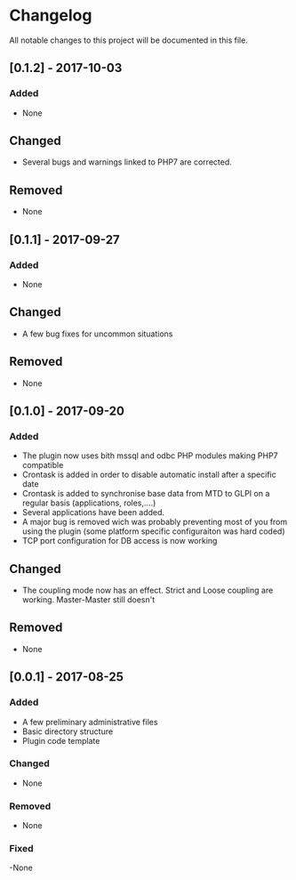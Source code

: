 # Changelog
All notable changes to this project will be documented in this file.

## [0.1.2] - 2017-10-03
### Added
 - None

## Changed
 - Several bugs and warnings linked to PHP7 are corrected.

## Removed
 - None


## [0.1.1] - 2017-09-27
### Added
 - None

## Changed
 - A few bug fixes for uncommon situations

## Removed
 - None


## [0.1.0] - 2017-09-20
### Added
 - The plugin now uses bith mssql and odbc PHP modules making PHP7 compatible 
 - Crontask is added in order to disable automatic install after a specific date
 - Crontask is added to synchronise base data from MTD to GLPI on a regular basis (applications, roles,....)
 - Several applications have been added.
 - A major bug is removed wich was probably preventing most of you from using the plugin (some platform specific configuraiton was hard coded)
 - TCP port configuration for DB access is now working

## Changed
 - The coupling mode now has an effect. Strict and Loose coupling are working. Master-Master still doesn't

## Removed
 - None


## [0.0.1] - 2017-08-25
### Added
 - A few preliminary administrative files
 - Basic directory structure
 - Plugin code template

### Changed
 - None

### Removed
 - None
### Fixed
 -None

